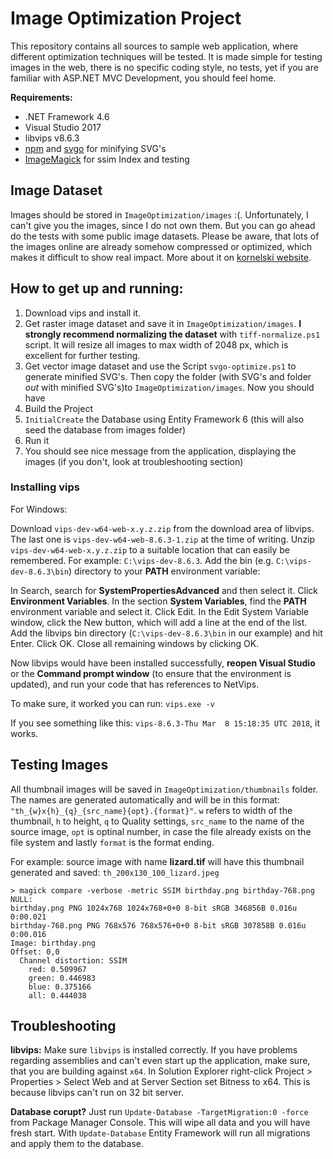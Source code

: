# Image Optimization Project

This repository contains all sources to sample web application, where different optimization techniques will be tested. It is made simple for testing images in the web, there is no specific coding style, no tests, yet if you are familiar with ASP.NET MVC Development, you should feel home.

**Requirements:**

* .NET Framework 4.6
* Visual Studio 2017
* libvips v8.6.3
* [npm](https://www.npmjs.com/get-npm) and [svgo](https://github.com/svg/svgo) for minifying SVG's
* [ImageMagick](http://www.imagemagick.org/script/index.php) for ssim Index and testing


## Image Dataset

Images should be stored in `ImageOptimization/images` :(. Unfortunately, I can't give you the images, since I do not own them. But you can go ahead do the tests with some public image datasets. Please be aware, that lots of the images online are already somehow compressed or optimized, which makes it difficult to show real impact. More about it on [kornelski website](https://kornel.ski/en/faircomparison).


## How to get up and running: 

1. Download vips and install it.
1. Get raster image dataset and save it in `ImageOptimization/images`. **I strongly recommend normalizing the dataset** with `tiff-normalize.ps1` script. It will resize all images to max width of 2048 px, which is excellent for further testing.
1. Get vector image dataset and use the Script `svgo-optimize.ps1` to generate minified SVG's. Then copy the folder (with SVG's and folder _out_ with minified SVG's)to `ImageOptimization/images`. Now you should have
1. Build the Project
1. `InitialCreate` the Database using Entity Framework 6 (this will also seed the database from images folder)
1. Run it
1. You should see nice message from the application, displaying the images (if you don't, look at troubleshooting section)


### Installing vips

For Windows:

Download `vips-dev-w64-web-x.y.z.zip` from the download area of libvips. The last one is `vips-dev-w64-web-8.6.3-1.zip` at the time of writing.
Unzip `vips-dev-w64-web-x.y.z.zip` to a suitable location that can easily be remembered. For example: `C:\vips-dev-8.6.3`.
Add the bin (e.g. `C:\vips-dev-8.6.3\bin`) directory to your **PATH** environment variable:

In Search, search for **SystemPropertiesAdvanced** and then select it.
Click **Environment Variables**. In the section **System Variables**, find the **PATH** environment variable and select it. Click Edit.
In the Edit System Variable window, click the New button, which will add a line at the end of the list. Add the libvips bin directory (`C:\vips-dev-8.6.3\bin` in our example) and hit Enter. Click OK. Close all remaining windows by clicking OK.

Now libvips would have been installed successfully, **reopen Visual Studio** or the **Command prompt window** (to ensure that the environment is updated), and run your code that has references to NetVips.

To make sure, it worked you can run: `vips.exe -v`

If you see something like this: `vips-8.6.3-Thu Mar  8 15:18:35 UTC 2018`, it works.

## Testing Images
All thumbnail images will be saved in `ImageOptimization/thumbnails` folder. The names are generated automatically and will be in this format:
`"th_{w}x{h}_{q}_{src_name}{opt}.{format}"`. `w` refers to width of the thumbnail, `h` to height, `q` to Quality settings, `src_name` to the name of the source image, `opt` is optinal number, in case the file already exists on the file system and lastly `format` is the format ending.

For example: source image with name **lizard.tif** will have this thumbnail generated and saved: `th_200x130_100_lizard.jpeg`

```
> magick compare -verbose -metric SSIM birthday.png birthday-768.png NULL:
birthday.png PNG 1024x768 1024x768+0+0 8-bit sRGB 346856B 0.016u 0:00.021
birthday-768.png PNG 768x576 768x576+0+0 8-bit sRGB 307858B 0.016u 0:00.016
Image: birthday.png
Offset: 0,0
  Channel distortion: SSIM
    red: 0.509967
    green: 0.446983
    blue: 0.375166
    all: 0.444038
```

## Troubleshooting

**libvips:**
Make sure `libvips` is installed correctly. If you have problems regarding assemblies and can't even start up the application, make sure, that you are building against `x64`. In Solution Explorer right-click Project > Properties > Select Web and at Server Section set Bitness to x64. This is because libvips can't run on 32 bit server.

**Database corupt?** Just run `Update-Database -TargetMigration:0 -force` from Package Manager Console. This will wipe all data and you will have fresh start. With `Update-Database` Entity Framework will run all migrations and apply them to the database.